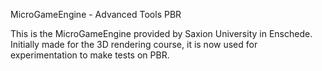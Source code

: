 MicroGameEngine - Advanced Tools PBR

This is the MicroGameEngine provided by Saxion University in Enschede. Initially made for the 3D rendering course, it is now used for experimentation to make tests on PBR.
 